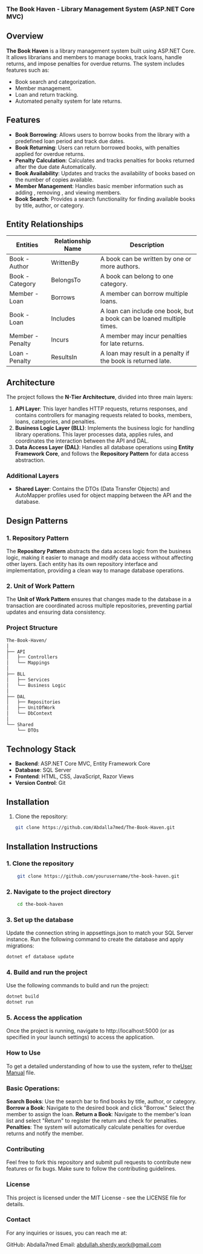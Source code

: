 ### The Book Haven - Library Management System (ASP.NET Core MVC)

## Overview
**The Book Haven** is a library management system built using ASP.NET Core. It allows librarians and members to manage books, track loans, handle returns, and impose penalties for overdue returns. The system includes features such as:
- Book search and categorization.
- Member management.
- Loan and return tracking.
- Automated penalty system for late returns.

## Features
-  **Book Borrowing**: Allows users to borrow books from the library with a predefined loan period and track due dates.
-  **Book Returning**: Users can return borrowed books, with penalties applied for overdue returns.
-  **Penalty Calculation**: Calculates and tracks penalties for books returned after the due date Automatically.
-  **Book Availability**: Updates and tracks the availability of books based on the number of copies available.
-  **Member Management**: Handles basic member information such as adding , removing , and viewing members.
-  **Book Search**: Provides a search functionality for finding available books by title, author, or category.

## Entity Relationships

| Entities           | Relationship Name | Description                                                   |
|--------------------|-------------------|---------------------------------------------------------------|
| Book - Author      | WrittenBy         | A book can be written by one or more authors.                 |
| Book - Category    | BelongsTo         | A book can belong to one category.                            |
| Member - Loan      | Borrows           | A member can borrow multiple loans.                           |
| Book - Loan        | Includes          | A loan can include one book, but a book can be loaned multiple times. |
| Member - Penalty   | Incurs            | A member may incur penalties for late returns.                |
| Loan - Penalty     | ResultsIn         | A loan may result in a penalty if the book is returned late.   |

## Architecture

The project follows the **N-Tier Architecture**, divided into three main layers:

1. **API Layer**: This layer handles HTTP requests, returns responses, and contains controllers for managing requests related to books, members, loans, categories, and penalties.
2. **Business Logic Layer (BLL)**: Implements the business logic for handling library operations. This layer processes data, applies rules, and coordinates the interaction between the API and DAL.
3. **Data Access Layer (DAL)**: Handles all database operations using **Entity Framework Core**, and follows the **Repository Pattern** for data access abstraction.

### Additional Layers
- **Shared Layer**: Contains the DTOs (Data Transfer Objects) and AutoMapper profiles used for object mapping between the API and the database.
  
## Design Patterns
### 1. Repository Pattern
The **Repository Pattern** abstracts the data access logic from the business logic, making it easier to manage and modify data access without affecting other layers. Each entity has its own repository interface and implementation, providing a clean way to manage database operations.

### 2. Unit of Work Pattern
The **Unit of Work Pattern** ensures that changes made to the database in a transaction are coordinated across multiple repositories, preventing partial updates and ensuring data consistency.

### Project Structure
```bash
The-Book-Haven/
│
├── API
│   ├── Controllers
│   └── Mappings
│
├── BLL
│   ├── Services
│   └── Business Logic
│
├── DAL
│   ├── Repositories
│   ├── UnitOfWork
│   └── DbContext
│
└── Shared
    └── DTOs
```

## Technology Stack
- **Backend**: ASP.NET Core MVC, Entity Framework Core
- **Database**: SQL Server
- **Frontend**: HTML, CSS, JavaScript, Razor Views
- **Version Control**: Git

## Installation
1. Clone the repository:
   ```bash
   git clone https://github.com/Abdalla7med/The-Book-Haven.git

## Installation Instructions

### 1. Clone the repository

```bash
    git clone https://github.com/yourusername/the-book-haven.git
```
### 2. Navigate to the project directory
```bash
    cd the-book-haven
```
### 3. Set up the database
Update the connection string in appsettings.json to match your SQL Server instance.
Run the following command to create the database and apply migrations:
```bash
dotnet ef database update
```
### 4. Build and run the project
Use the following commands to build and run the project:

```bash
dotnet build
dotnet run
```
### 5. Access the application
Once the project is running, navigate to http://localhost:5000 (or as specified in your launch settings) to access the application.

### How to Use
To get a detailed understanding of how to use the system, refer to the[User Manual](./Manual.md)
file.

### Basic Operations:
**Search Books**: Use the search bar to find books by title, author, or category.
**Borrow a Book**: Navigate to the desired book and click "Borrow." Select the member to assign the loan.
**Return a Book**: Navigate to the member's loan list and select "Return" to register the return and check for penalties.
**Penalties**: The system will automatically calculate penalties for overdue returns and notify the member.

### Contributing
Feel free to fork this repository and submit pull requests to contribute new features or fix bugs. Make sure to follow the contributing guidelines.

### License
This project is licensed under the MIT License - see the LICENSE file for details.

### Contact
For any inquiries or issues, you can reach me at:

GitHub: Abdalla7med
Email: abdullah.sherdy.work@gmail.com